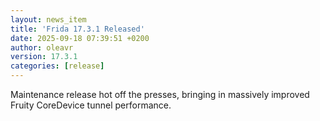 ```yaml
---
layout: news_item
title: 'Frida 17.3.1 Released'
date: 2025-09-18 07:39:51 +0200
author: oleavr
version: 17.3.1
categories: [release]
---
```


Maintenance release hot off the presses, bringing in massively improved Fruity
CoreDevice tunnel performance.
